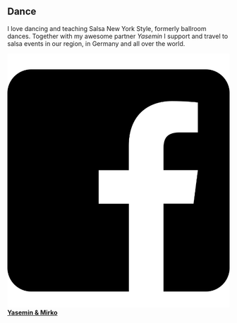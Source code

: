 ## Dance

I love dancing and teaching Salsa New York Style, formerly ballroom dances. Together with my awesome partner *Yasemin* I support and travel to salsa events in our region, in Germany and all over the world.

[![](images/icons/facebook.svg) **Yasemin & Mirko**][yami]

[yami]: https://www.facebook.com/yasemin.mirko
